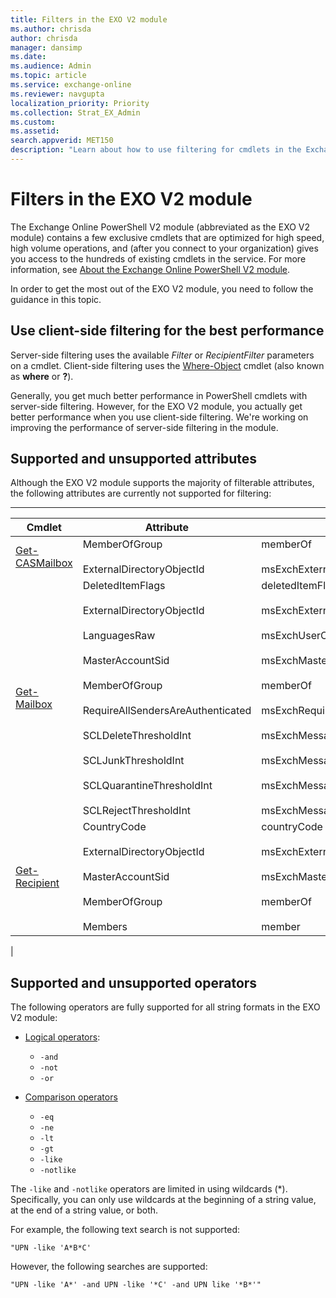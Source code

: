 ```yaml
---
title: Filters in the EXO V2 module
ms.author: chrisda
author: chrisda
manager: dansimp
ms.date:
ms.audience: Admin
ms.topic: article
ms.service: exchange-online
ms.reviewer: navgupta
localization_priority: Priority
ms.collection: Strat_EX_Admin
ms.custom:
ms.assetid:
search.appverid: MET150
description: "Learn about how to use filtering for cmdlets in the Exchange Online V2 module."
---
```


# Filters in the EXO V2 module

The Exchange Online PowerShell V2 module (abbreviated as the EXO V2 module) contains a few exclusive cmdlets that are optimized for high speed, high volume operations, and (after you connect to your organization) gives you access to the hundreds of existing cmdlets in the service. For more information, see [About the Exchange Online PowerShell V2 module](exchange-online-powershell-v2.md).

In order to get the most out of the EXO V2 module, you need to follow the guidance in this topic.

## Use client-side filtering for the best performance

Server-side filtering uses the available _Filter_ or _RecipientFilter_ parameters on a cmdlet. Client-side filtering uses the [Where-Object](https://docs.microsoft.com/powershell/module/microsoft.powershell.core/where-object) cmdlet (also known as **where** or **?**).

Generally, you get much better performance in PowerShell cmdlets with server-side filtering. However, for the EXO V2 module, you actually get better performance when you use client-side filtering. We're working on improving the performance of server-side filtering in the module.

## Supported and unsupported attributes

Although the EXO V2 module supports the majority of filterable attributes, the following attributes are currently not supported for filtering:

****

|Cmdlet|Attribute|LDAP Display Name|
|---|---|---|
|[Get-CASMailbox](https://docs.microsoft.com/powershell/module/exchange/get-casmailbox)|MemberOfGroup <br/><br/> ExternalDirectoryObjectId|memberOf <br/><br/> msExchExternalDirectoryObjectId|
|[Get-Mailbox](https://docs.microsoft.com/powershell/module/exchange/get-mailbox)|DeletedItemFlags <br/><br/> ExternalDirectoryObjectId <br/><br/> LanguagesRaw <br/><br/> MasterAccountSid <br/><br/> MemberOfGroup <br/><br/> RequireAllSendersAreAuthenticated <br/><br/> SCLDeleteThresholdInt <br/><br/> SCLJunkThresholdInt <br/><br/> SCLQuarantineThresholdInt <br/><br/> SCLRejectThresholdInt|deletedItemFlags <br/><br/> msExchExternalDirectoryObjectId <br/><br/> msExchUserCulture <br/><br/> msExchMasterAccountSid <br/><br/> memberOf <br/><br/> msExchRequireAuthToSendTo <br/><br/> msExchMessageHygieneSCLDeleteThreshold <br/><br/> msExchMessageHygieneSCLJunkThreshold <br/><br/> msExchMessageHygieneSCLQuarantineThreshold <br/><br/> msExchMessageHygieneSCLRejectThreshold|
|[Get-Recipient](https://docs.microsoft.com/powershell/module/exchange/get-recipient)|CountryCode <br/><br/> ExternalDirectoryObjectId <br/><br/> MasterAccountSid <br/><br/> MemberOfGroup <br/><br/> Members|countryCode <br/><br/> msExchExternalDirectoryObjectId <br/><br/> msExchMasterAccountSid <br/><br/> memberOf <br/><br/> member|
|

## Supported and unsupported operators

The following operators are fully supported for all string formats in the EXO V2 module:

- [Logical operators](https://docs.microsoft.com/powershell/module/microsoft.powershell.core/about/about_logical_operators):

  - `-and`
  - `-not`
  - `-or`

- [Comparison operators](https://docs.microsoft.com/powershell/module/microsoft.powershell.core/about/about_comparison_operators)

  - `-eq`
  - `-ne`
  - `-lt`
  - `-gt`
  - `-like`
  - `-notlike`

The `-like` and `-notlike` operators are limited in using wildcards (*). Specifically, you can only use wildcards at the beginning of a string value, at the end of a string value, or both.

For example, the following text search is not supported:

`"UPN -like 'A*B*C'`

However, the following searches are supported:

`"UPN -like 'A*' -and UPN -like '*C' -and UPN like '*B*'"`
